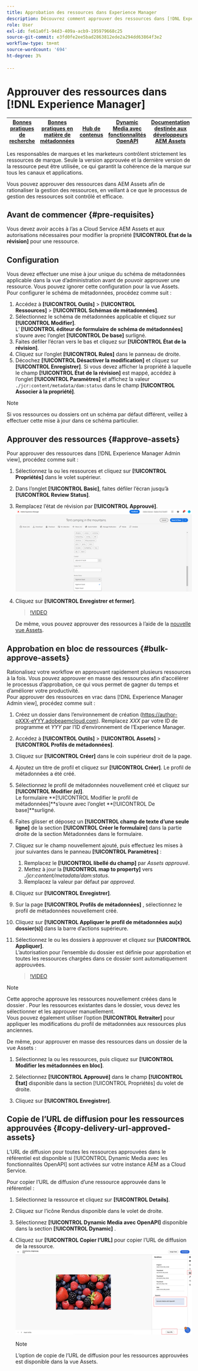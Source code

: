 ```yaml
---
title: Approbation des ressources dans Experience Manager
description: Découvrez comment approuver des ressources dans [!DNL Experience Manager].
role: User
exl-id: fe61a0f1-94d3-409a-acb9-195979668c25
source-git-commit: e3fd0fe2ee5bad2863812ede2a294dd63864f3e2
workflow-type: tm+mt
source-wordcount: '694'
ht-degree: 3%

---
```


# Approuver des ressources dans [!DNL Experience Manager]

| [Bonnes pratiques de recherche](/help/assets/search-best-practices.md) | [ Bonnes pratiques en matière de métadonnées](/help/assets/metadata-best-practices.md) | [Hub de contenus](/help/assets/product-overview.md) | [Dynamic Media avec fonctionnalités OpenAPI](/help/assets/dynamic-media-open-apis-overview.md) | [Documentation destinée aux développeurs AEM Assets](https://developer.adobe.com/experience-cloud/experience-manager-apis/) |
| ------------- | --------------------------- |---------|----|-----|

Les responsables de marques et les marketeurs contrôlent strictement les ressources de marque. Seule la version approuvée et la dernière version de la ressource peut être utilisée, ce qui garantit la cohérence de la marque sur tous les canaux et applications.

Vous pouvez approuver des ressources dans AEM Assets afin de rationaliser la gestion des ressources, en veillant à ce que le processus de gestion des ressources soit contrôlé et efficace.

## Avant de commencer {#pre-requisites}

Vous devez avoir accès à l’as a Cloud Service AEM Assets et aux autorisations nécessaires pour modifier la propriété **[!UICONTROL État de la révision]** pour une ressource.

## Configuration

Vous devez effectuer une mise à jour unique du schéma de métadonnées applicable dans la vue d’administration avant de pouvoir approuver une ressource. Vous pouvez ignorer cette configuration pour la vue Assets. Pour configurer le schéma de métadonnées, procédez comme suit :

1. Accédez à **[!UICONTROL Outils]** > **[!UICONTROL Ressources]** > **[!UICONTROL Schémas de métadonnées]**.
1. Sélectionnez le schéma de métadonnées applicable et cliquez sur **[!UICONTROL Modifier]**. <br>L’ **[!UICONTROL éditeur de formulaire de schéma de métadonnées]** s’ouvre avec l’onglet **[!UICONTROL De base]** surligné.
1. Faites défiler l’écran vers le bas et cliquez sur **[!UICONTROL État de la révision]**.
1. Cliquez sur l’onglet **[!UICONTROL Rules]** dans le panneau de droite.
1. Décochez **[!UICONTROL Désactiver la modification]** et cliquez sur **[!UICONTROL Enregistrer]**.
Si vous devez afficher la propriété à laquelle le champ **[!UICONTROL État de la révision]** est mappé, accédez à l’onglet **[!UICONTROL Paramètres]** et affichez la valeur `./jcr:content/metadata/dam:status` dans le champ **[!UICONTROL Associer à la propriété]**.

>[!NOTE]
>
>Si vos ressources ou dossiers ont un schéma par défaut différent, veillez à effectuer cette mise à jour dans ce schéma particulier.

## Approuver des ressources {#approve-assets}

Pour approuver des ressources dans [!DNL Experience Manager Admin view], procédez comme suit :

1. Sélectionnez la ou les ressources et cliquez sur **[!UICONTROL Propriétés]** dans le volet supérieur.
1. Dans l’onglet **[!UICONTROL Basic]**, faites défiler l’écran jusqu’à **[!UICONTROL Review Status]**.
1. Remplacez l’état de révision par **[!UICONTROL Approuvé]**.
   ![image](/help/assets/assets/approve-old-ui.png)
1. Cliquez sur **[!UICONTROL Enregistrer et fermer]**.

   >[!VIDEO](https://video.tv.adobe.com/v/3427430)

   De même, vous pouvez approuver des ressources à l’aide de la [nouvelle vue Assets](/help/assets/manage-organize-assets-view.md).

## Approbation en bloc de ressources {#bulk-approve-assets}

Rationalisez votre workflow en approuvant rapidement plusieurs ressources à la fois. Vous pouvez approuver en masse des ressources afin d’accélérer le processus d’approbation, ce qui vous permet de gagner du temps et d’améliorer votre productivité.
<br>Pour approuver des ressources en vrac dans [!DNL Experience Manager Admin view], procédez comme suit :

1. Créez un dossier dans l’environnement de création (https://author-pXXX-eYYY.adobeaemcloud.com). Remplacez _XXX_ par votre ID de programme et _YYY_ par l’ID d’environnement de l’Experience Manager.
1. Accédez à **[!UICONTROL Outils]** > **[!UICONTROL Assets]** > **[!UICONTROL Profils de métadonnées]**.
1. Cliquez sur **[!UICONTROL Créer]** dans le coin supérieur droit de la page.
1. Ajoutez un titre de profil et cliquez sur **[!UICONTROL Créer]**. Le profil de métadonnées a été créé.
1. Sélectionnez le profil de métadonnées nouvellement créé et cliquez sur **[!UICONTROL Modifier _(e)_]**. <br>Le formulaire **[!UICONTROL Modifier le profil de métadonnées]**s’ouvre avec l’onglet **[!UICONTROL De base]**surligné.
1. Faites glisser et déposez un **[!UICONTROL champ de texte d’une seule ligne]** de la section **[!UICONTROL Créer le formulaire]** dans la partie droite de la section Métadonnées dans le formulaire.
1. Cliquez sur le champ nouvellement ajouté, puis effectuez les mises à jour suivantes dans le panneau **[!UICONTROL Paramètres]** :
   1. Remplacez le **[!UICONTROL libellé du champ]** par _Assets approuvé_.
   1. Mettez à jour la **[!UICONTROL map to property]** vers _./jcr:content/metadata/dam:status_.
   1. Remplacez la valeur par défaut par _approved_.

1. Cliquez sur **[!UICONTROL Enregistrer]**.
1. Sur la page **[!UICONTROL Profils de métadonnées]** , sélectionnez le profil de métadonnées nouvellement créé.
1. Cliquez sur **[!UICONTROL Appliquer le profil de métadonnées au(x) dossier(s)]** dans la barre d’actions supérieure.
1. Sélectionnez le ou les dossiers à approuver et cliquez sur **[!UICONTROL Appliquer]**.
   <br> L’autorisation pour l’ensemble du dossier est définie pour approbation et toutes les ressources chargées dans ce dossier sont automatiquement approuvées.

   >[!VIDEO](https://video.tv.adobe.com/v/3427431)

>[!NOTE]
> 
>Cette approche approuve les ressources nouvellement créées dans le dossier . Pour les ressources existantes dans le dossier, vous devez les sélectionner et les approuver manuellement. <br> Vous pouvez également utiliser l’option **[!UICONTROL Retraiter]** pour appliquer les modifications du profil de métadonnées aux ressources plus anciennes.

De même, pour approuver en masse des ressources dans un dossier de la vue Assets :

1. Sélectionnez la ou les ressources, puis cliquez sur **[!UICONTROL Modifier les métadonnées en bloc]**.

1. Sélectionnez **[!UICONTROL Approuvé]** dans le champ **[!UICONTROL État]** disponible dans la section [!UICONTROL Propriétés] du volet de droite.

1. Cliquez sur **[!UICONTROL Enregistrer]**.

## Copie de l’URL de diffusion pour les ressources approuvées {#copy-delivery-url-approved-assets}

L’URL de diffusion pour toutes les ressources approuvées dans le référentiel est disponible si [!UICONTROL Dynamic Media avec les fonctionnalités OpenAPI] sont activées sur votre instance AEM as a Cloud Service.

Pour copier l’URL de diffusion d’une ressource approuvée dans le référentiel :

1. Sélectionnez la ressource et cliquez sur **[!UICONTROL Details]**.

1. Cliquez sur l’icône Rendus disponible dans le volet de droite.

1. Sélectionnez **[!UICONTROL Dynamic Media avec OpenAPI]** disponible dans la section **[!UICONTROL Dynamic]** .

1. Cliquez sur **[!UICONTROL Copier l’URL]** pour copier l’URL de diffusion de la ressource.
   ![Copier l’URL de diffusion](/help/assets/assets/copy-delivery-url.png)

   >[!NOTE]
   >
   >L’option de copie de l’URL de diffusion pour les ressources approuvées est disponible dans la vue Assets.
